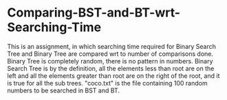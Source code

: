 # Comparing-BST-and-BT-wrt-Searching-Time
This is an assignment, in which searching time required for Binary Search Tree and Binary Tree are compared wrt to number of comparisons done.
Binary Tree is completely random, there is no pattern in numbers.
Binary Search Tree is by the definition, all the elements less than root are on the left and all the elements greater than root are on the right of the root, and it is true for all the sub trees.
"coco.txt" is the file containing 100 random numbers to be searched in BST and BT.
